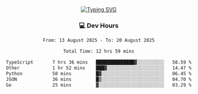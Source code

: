 
<div align="center">
  <a href="https://git.io/typing-svg"><img src="https://readme-typing-svg.demolab.com?font=Fira+Code&size=30&pause=1000&color=33F7F5&center=true&vCenter=true&width=435&lines=Hi+there+%F0%9F%91%8B+I+am+AirboZH+;Welcome+to+my+Github" alt="Typing SVG" /></a>

<h3>💻 Dev Hours</h3>
<!--START_SECTION:waka-->

```txt
From: 13 August 2025 - To: 20 August 2025

Total Time: 12 hrs 59 mins

TypeScript       7 hrs 36 mins   ██████████████▓░░░░░░░░░░   58.59 %
Other            1 hr 52 mins    ███▓░░░░░░░░░░░░░░░░░░░░░   14.47 %
Python           50 mins         █▓░░░░░░░░░░░░░░░░░░░░░░░   06.45 %
JSON             36 mins         █▒░░░░░░░░░░░░░░░░░░░░░░░   04.70 %
Go               25 mins         ▓░░░░░░░░░░░░░░░░░░░░░░░░   03.29 %
```

<!--END_SECTION:waka-->
</div>  
